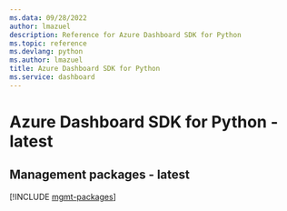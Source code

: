 ```yaml
---
ms.data: 09/28/2022
author: lmazuel
description: Reference for Azure Dashboard SDK for Python
ms.topic: reference
ms.devlang: python
ms.author: lmazuel
title: Azure Dashboard SDK for Python
ms.service: dashboard
---
```

# Azure Dashboard SDK for Python - latest

## Management packages - latest
[!INCLUDE [mgmt-packages](dashboard-mgmt-index.md)]